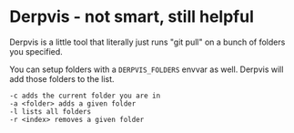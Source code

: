 # Derpvis - not smart, still helpful

Derpvis is a little tool that literally just runs "git pull" on a bunch of folders you specified.

You can setup folders with a `DERPVIS_FOLDERS` envvar as well. Derpvis will add those folders to the list.

```
-c adds the current folder you are in
-a <folder> adds a given folder
-l lists all folders
-r <index> removes a given folder
```
